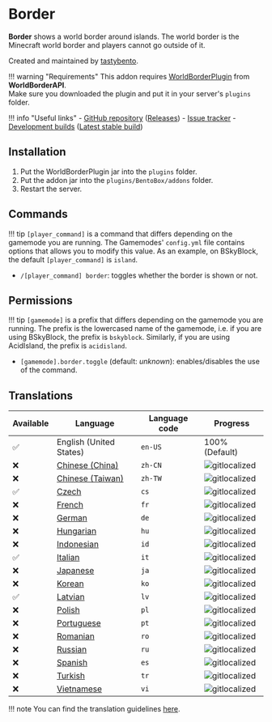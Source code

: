 # Border

**Border** shows a world border around islands. The world border is the Minecraft world border and players cannot go outside of it.

Created and maintained by [tastybento](https://github.com/tastybento).

!!! warning "Requirements"
    This addon requires [WorldBorderPlugin](https://github.com/yannicklamprecht/WorldBorderAPI/releases) from **WorldBorderAPI**.  
    Make sure you downloaded the plugin and put it in your server's `plugins` folder.

!!! info "Useful links"
    - [GitHub repository](https://github.com/BentoBoxWorld/Border) ([Releases](https://github.com/BentoBoxWorld/Border/releases))
    - [Issue tracker](https://github.com/BentoBoxWorld/Border/issues)
    - [Development builds](https://ci.codemc.org/job/BentoBoxWorld/job/Border) ([Latest stable build](https://ci.codemc.io/job/BentoBoxWorld/job/Border/lastStableBuild/))

## Installation

1. Put the WorldBorderPlugin jar into the `plugins` folder.
2. Put the addon jar into the `plugins/BentoBox/addons` folder.
3. Restart the server.

## Commands

!!! tip
    `[player_command]` is a command that differs depending on the gamemode you are running.
    The Gamemodes' `config.yml` file contains options that allows you to modify this value.
    As an example, on BSkyBlock, the default `[player_command]` is `island`. 

- `/[player_command] border`: toggles whether the border is shown or not.

## Permissions

!!! tip
    `[gamemode]` is a prefix that differs depending on the gamemode you are running.
    The prefix is the lowercased name of the gamemode, i.e. if you are using BSkyBlock, the prefix is `bskyblock`.
    Similarly, if you are using AcidIsland, the prefix is `acidisland`.

- `[gamemode].border.toggle` (default: *unknown*): enables/disables the use of the command.

## Translations

| Available | Language | Language code | Progress |
| --- | ---------- | --- | ----------- |
| ✅ | English (United States) | `en-US` | 100% (Default) |
| ❌ | [Chinese (China)](https://gitlocalize.com/repo/3896/zh-CN/src/main/resources/locales) | `zh-CN` | ![gitlocalized](https://gitlocalize.com/repo/3896/zh-CN//badge.svg) |
| ❌ | [Chinese (Taiwan)](https://gitlocalize.com/repo/3896/zh-TW/src/main/resources/locales) | `zh-TW` | ![gitlocalized](https://gitlocalize.com/repo/3896/zh-TW//badge.svg) |
| ✅ | [Czech](https://gitlocalize.com/repo/3896/cs/src/main/resources/locales) | `cs` | ![gitlocalized](https://gitlocalize.com/repo/3896/cs/badge.svg) |
| ❌ | [French](https://gitlocalize.com/repo/3896/fr/src/main/resources/locales) | `fr` | ![gitlocalized](https://gitlocalize.com/repo/3896/fr/badge.svg) |
| ❌ | [German](https://gitlocalize.com/repo/3896/de/src/main/resources/locales) | `de` | ![gitlocalized](https://gitlocalize.com/repo/3896/de/badge.svg) |
| ❌ | [Hungarian](https://gitlocalize.com/repo/3896/hu/src/main/resources/locales) | `hu` | ![gitlocalized](https://gitlocalize.com/repo/3896/hu/badge.svg) |
| ❌ | [Indonesian](https://gitlocalize.com/repo/3896/id/src/main/resources/locales) | `id` | ![gitlocalized](https://gitlocalize.com/repo/3896/id/badge.svg) |
| ✅ | [Italian](https://gitlocalize.com/repo/3896/it/src/main/resources/locales) | `it` | ![gitlocalized](https://gitlocalize.com/repo/3896/it/badge.svg) |
| ❌ | [Japanese](https://gitlocalize.com/repo/3896/ja/src/main/resources/locales) | `ja` | ![gitlocalized](https://gitlocalize.com/repo/3896/ja/badge.svg) |
| ❌ | [Korean](https://gitlocalize.com/repo/3896/ko/src/main/resources/locales) | `ko` | ![gitlocalized](https://gitlocalize.com/repo/3896/ko/badge.svg) |
| ✅ | [Latvian](https://gitlocalize.com/repo/3896/lv/src/main/resources/locales) | `lv` | ![gitlocalized](https://gitlocalize.com/repo/3896/lv/badge.svg) |
| ❌ | [Polish](https://gitlocalize.com/repo/3896/pl/src/main/resources/locales) | `pl` | ![gitlocalized](https://gitlocalize.com/repo/3896/pl/badge.svg) |
| ❌ | [Portuguese](https://gitlocalize.com/repo/3896/pt/src/main/resources/locales) | `pt` | ![gitlocalized](https://gitlocalize.com/repo/3896/pt/badge.svg) |
| ❌ | [Romanian](https://gitlocalize.com/repo/3896/ro/src/main/resources/locales) | `ro` | ![gitlocalized](https://gitlocalize.com/repo/3896/ro/badge.svg) |
| ❌ | [Russian](https://gitlocalize.com/repo/3896/ru/src/main/resources/locales) | `ru` | ![gitlocalized](https://gitlocalize.com/repo/3896/ru/badge.svg) |
| ❌ | [Spanish](https://gitlocalize.com/repo/3896/es/src/main/resources/locales) | `es` | ![gitlocalized](https://gitlocalize.com/repo/3896/es/badge.svg) |
| ❌ | [Turkish](https://gitlocalize.com/repo/3896/tr/src/main/resources/locales) | `tr` | ![gitlocalized](https://gitlocalize.com/repo/3896/tr/badge.svg) |
| ❌ | [Vietnamese](https://gitlocalize.com/repo/3896/vi/src/main/resources/locales) | `vi` | ![gitlocalized](https://gitlocalize.com/repo/3896/vi/badge.svg) |

!!! note
    You can find the translation guidelines [here](../../BentoBox/Translate-BentoBox-and-addons).

